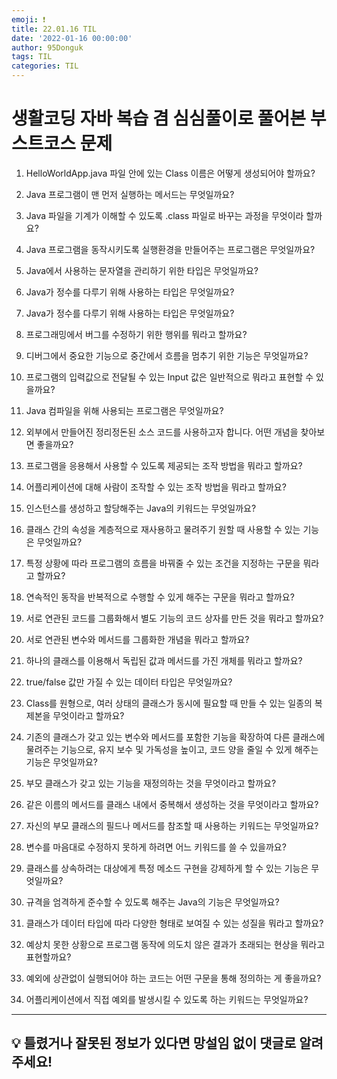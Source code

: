 ```yaml
---
emoji: ❗
title: 22.01.16 TIL
date: '2022-01-16 00:00:00'
author: 95Donguk
tags: TIL
categories: TIL
---
```


# 생활코딩 자바 복습 겸 심심풀이로 풀어본 부스트코스 문제

1. HelloWorldApp.java 파일 안에 있는 Class 이름은 어떻게 생성되어야 할까요?

2. Java 프로그램이 맨 먼저 실행하는 메서드는 무엇일까요?

3. Java 파일을 기계가 이해할 수 있도록 .class 파일로 바꾸는 과정을 무엇이라 할까요?

4. Java 프로그램을 동작시키도록 실행환경을 만들어주는 프로그램은 무엇일까요?

5. Java에서 사용하는 문자열을 관리하기 위한 타입은 무엇일까요?

6. Java가 정수를 다루기 위해 사용하는 타입은 무엇일까요?

7. Java가 정수를 다루기 위해 사용하는 타입은 무엇일까요?

8. 프로그래밍에서 버그를 수정하기 위한 행위를 뭐라고 할까요?

9. 디버그에서 중요한 기능으로 중간에서 흐름을 멈추기 위한 기능은 무엇일까요?

10. 프로그램의 입력값으로 전달될 수 있는 Input 값은 일반적으로 뭐라고 표현할 수 있을까요?

11. Java 컴파일을 위해 사용되는 프로그램은 무엇일까요?

12. 외부에서 만들어진 정리정돈된 소스 코드를 사용하고자 합니다. 어떤 개념을 찾아보면 좋을까요?

13. 프로그램을 응용해서 사용할 수 있도록 제공되는 조작 방법을 뭐라고 할까요?

14. 어플리케이션에 대해 사람이 조작할 수 있는 조작 방법을 뭐라고 할까요?

15. 인스턴스를 생성하고 할당해주는 Java의 키워드는 무엇일까요?

16. 클래스 간의 속성을 계층적으로 재사용하고 물려주기 원할 때 사용할 수 있는 기능은 무엇일까요?

17. 특정 상황에 따라 프로그램의 흐름을 바꿔줄 수 있는 조건을 지정하는 구문을 뭐라고 할까요?

18. 연속적인 동작을 반복적으로 수행할 수 있게 해주는 구문을 뭐라고 할까요?

19. 서로 연관된 코드를 그룹화해서 별도 기능의 코드 상자를 만든 것을 뭐라고 할까요?

20. 서로 연관된 변수와 메서드를 그룹화한 개념을 뭐라고 할까요?

21. 하나의 클래스를 이용해서 독립된 값과 메서드를 가진 개체를 뭐라고 할까요?

22. true/false 값만 가질 수 있는 데이터 타입은 무엇일까요?

23. Class를 원형으로, 여러 상태의 클래스가 동시에 필요할 때 만들 수 있는 일종의 복제본을 무엇이라고 할까요?

24. 기존의 클래스가 갖고 있는 변수와 메서드를 포함한 기능을 확장하여 다른 클래스에 물려주는 기능으로, 유지 보수 및 가독성을 높이고, 코드 양을 줄일 수 있게 해주는 기능은 무엇일까요?

25. 부모 클래스가 갖고 있는 기능을 재정의하는 것을 무엇이라고 할까요?

26. 같은 이름의 메서드를 클래스 내에서 중복해서 생성하는 것을 무엇이라고 할까요?

27. 자신의 부모 클래스의 필드나 메서드를 참조할 때 사용하는 키워드는 무엇일까요?

28. 변수를 마음대로 수정하지 못하게 하려면 어느 키워드를 쓸 수 있을까요?

29. 클래스를 상속하려는 대상에게 특정 메소드 구현을 강제하게 할 수 있는 기능은 무엇일까요?

30. 규격을 엄격하게 준수할 수 있도록 해주는 Java의 기능은 무엇일까요?

31. 클래스가 데이터 타입에 따라 다양한 형태로 보여질 수 있는 성질을 뭐라고 할까요?

32. 예상치 못한 상황으로 프로그램 동작에 의도치 않은 결과가 초래되는 현상을 뭐라고 표현할까요?

33. 예외에 상관없이 실행되어야 하는 코드는 어떤 구문을 통해 정의하는 게 좋을까요?

34. 어플리케이션에서 직접 예외를 발생시킬 수 있도록 하는 키워드는 무엇일까요?

***
## 💡 틀렸거나 잘못된 정보가 있다면 망설임 없이 댓글로 알려주세요!

